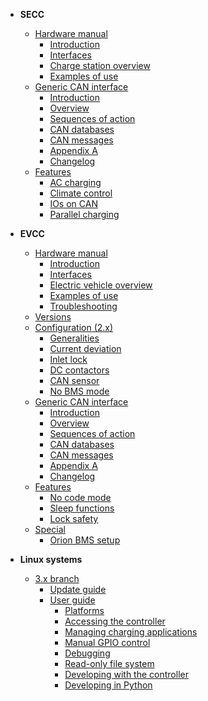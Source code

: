 - **SECC**
    - [Hardware manual](charge-controllers/ADM-CS-SECC/README.md)
        - [Introduction](charge-controllers/ADM-CS-SECC/introduction.md)
        - [Interfaces](charge-controllers/ADM-CS-SECC/interfaces.md)
        - [Charge station overview](charge-controllers/ADM-CS-SECC/evse_overview.md)
        - [Examples of use](charge-controllers/ADM-CS-SECC/examples.md)
    - [Generic CAN interface](charge-controllers/secc_generic/README.md)
        - [Introduction](charge-controllers/secc_generic/introduction.md)
        - [Overview](charge-controllers/secc_generic/overview.md)
        - [Sequences of action](charge-controllers/secc_generic/sequences.md)
        - [CAN databases](charge-controllers/secc_generic/databases.md)
        - [CAN messages](charge-controllers/secc_generic/can.md)
        - [Appendix A](charge-controllers/secc_generic/appendix-a.md)
        - [Changelog](charge-controllers/secc_generic/changelog.md)
    <!-- - [Migration from 3.x to 4.x](charge-controllers/secc_migration_3_to_4.md) -->
    - [Features](charge-controllers/secc_features.md)
        - [AC charging](charge-controllers/secc_ac_charging.md)
        - [Climate control](charge-controllers/secc_climate_control.md)
        - [IOs on CAN](charge-controllers/secc_can_ios.md)
        <!-- - [OCPP](charge-controllers/secc_ocpp.md) -->
        - [Parallel charging](charge-controllers/secc_parallel_charging.md)
        <!-- - [Special](charge-controllers/secc_special.md)
            - [Flashing Advantics power modules](charge-controllers/secc_afpu.md) -->

- **EVCC**
    <!-- - [Specifications](charge-controllers/ADM-CS-EVCC/specifications.md) -->
    - [Hardware manual](charge-controllers/ADM-CS-EVCC/README.md)
        - [Introduction](charge-controllers/ADM-CS-EVCC/introduction.md)
        - [Interfaces](charge-controllers/ADM-CS-EVCC/interfaces.md)
        - [Electric vehicle overview](charge-controllers/ADM-CS-EVCC/ev_overview.md)
        - [Examples of use](charge-controllers/ADM-CS-EVCC/examples.md)
        - [Troubleshooting](charge-controllers/ADM-CS-EVCC/troubleshooting.md)
    - [Versions](charge-controllers/evcc_versions.md)
    - [Configuration (2.x)](charge-controllers/evcc_configuration/README.md)
        - [Generalities](charge-controllers/evcc_configuration/generalities.md)
        - [Current deviation](charge-controllers/evcc_configuration/current_deviation.md)
        - [Inlet lock](charge-controllers/evcc_configuration/inlet_lock.md)
        - [DC contactors](charge-controllers/evcc_configuration/dc_contactors.md)
        - [CAN sensor](charge-controllers/evcc_configuration/can_sensor.md)
        - [No BMS mode](charge-controllers/evcc_configuration/no_bms.md)
    - [Generic CAN interface](charge-controllers/evcc_generic/README.md)
        - [Introduction](charge-controllers/evcc_generic/introduction.md)
        - [Overview](charge-controllers/evcc_generic/overview.md)
        - [Sequences of action](charge-controllers/evcc_generic/sequences.md)
        - [CAN databases](charge-controllers/evcc_generic/databases.md)
        - [CAN messages](charge-controllers/evcc_generic/can.md)
        - [Appendix A](charge-controllers/evcc_generic/appendix-a.md)
        - [Changelog](charge-controllers/evcc_generic/changelog.md)
    - [Features](charge-controllers/evcc_features.md)
        - [No code mode](charge-controllers/evcc_no_code_mode.md)
        <!-- - [Temperature control](charge-controllers/evcc_temperature_control.md) -->
        - [Sleep functions](charge-controllers/evcc_sleep.md)
        - [Lock safety](charge-controllers/evcc_lock_safety.md)
    - [Special](charge-controllers/evcc_special.md)
        - [Orion BMS setup](charge-controllers/evcc_orion_bms/orion_bms_integration.md)

- **Linux systems**
    - [3.x branch](charge-controllers/systems_branch3.md)
        - [Update guide](charge-controllers/sys3_update.md)
        - [User guide](charge-controllers/sys3_user/README.md)
            - [Platforms](charge-controllers/sys3_user/platforms.md)
            - [Accessing the controller](charge-controllers/sys3_user/access.md)
            - [Managing charging applications](charge-controllers/sys3_user/applications.md)
            - [Manual GPIO control](charge-controllers/sys3_user/gpios.md)
            - [Debugging](charge-controllers/sys3_user/debugging.md)
            - [Read-only file system](charge-controllers/sys3_user/read-only.md)
            - [Developing with the controller](charge-controllers/sys3_user/developing.md)
            - [Developing in Python](charge-controllers/sys3_user/python.md)
    <!-- - [4.x branch](charge-controllers/systems_branch4.m) -->
